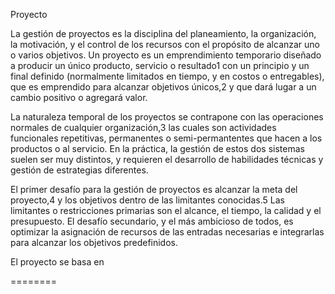 ﻿Proyecto

La gestión de proyectos es la disciplina del planeamiento, la organización, la motivación, y el control de los recursos con el propósito de alcanzar uno o varios objetivos. Un proyecto es un emprendimiento temporario diseñado a producir un único producto, servicio o resultado1 con un principio y un final definido (normalmente limitados en tiempo, y en costos o entregables), que es emprendido para alcanzar objetivos únicos,2 y que dará lugar a un cambio positivo o agregará valor.

La naturaleza temporal de los proyectos se contrapone con las operaciones normales de cualquier organización,3 las cuales son actividades funcionales repetitivas, permanentes o semi-permantentes que hacen a los productos o al servicio. En la práctica, la gestión de estos dos sistemas suelen ser muy distintos, y requieren el desarrollo de habilidades técnicas y gestión de estrategias diferentes.

El primer desafío para la gestión de proyectos es alcanzar la meta del proyecto,4 y los objetivos dentro de las limitantes conocidas.5 Las limitantes o restricciones primarias son el alcance, el tiempo, la calidad y el presupuesto. El desafío secundario, y el más ambicioso de todos, es optimizar la asignación de recursos de las entradas necesarias e integrarlas para alcanzar los objetivos predefinidos.


El proyecto se basa en 


========
